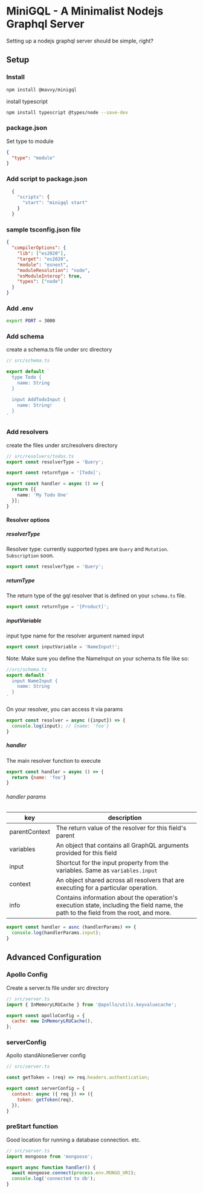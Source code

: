 # MiniGQL - A Minimalist Nodejs Graphql Server

Setting up a nodejs graphql server should be simple, right?

## Setup

### Install

```bash
npm install @mavvy/minigql
```

install typescript
```bash
npm install typescript @types/node --save-dev
```

### package.json

Set type to module
```json
{
  "type": "module"
}
```

### Add script to package.json
```javascript
  {
    "scripts": {
      "start": "minigql start"
    }
  }
```

### sample tsconfig.json file
```json
{
  "compilerOptions": {
    "lib": ["es2020"],
    "target": "es2020",
    "module": "esnext",
    "moduleResolution": "node",
    "esModuleInterop": true,
    "types": ["node"]
  }
}
```

### Add .env

```bash
export PORT = 3000
```

### Add schema

create a schema.ts file under src directory

```typescript
// src/schema.ts

export default `
  type Todo {
    name: String
  }

  input AddTodoInput {
    name: String!
  }
`

```

### Add resolvers

create the files under src/resolvers directory

```typescript
// src/resolvers/todos.ts
export const resolverType = 'Query';

export const returnType = '[Todo]';

export const handler = async () => {
  return [{
    name: 'My Todo One'
  }];
}
```

#### Resolver options

##### resolverType
Resolver type: currently supported types are `Query` and `Mutation`. `Subscription` soon.

```javascript
export const resolverType = 'Query';
```

##### returnType

The return type of the gql resolver that is defined on your `schema.ts` file.

```javascript
export const returnType = '[Product]';
```

##### inputVariable
input type name for the resolver argument named input
```javascript
export const inputVariable = 'NameInput!';
```
Note: Make sure you define the NameInput on your schema.ts file like so:
```javascript
//src/schema.ts
export default `
  input NameInput {
    name: String
  }
`
```
On your resolver, you can access it via params
```javascript
export const resolver = async ({input}) => {
  console.log(input); // {name: 'foo'}
}
```

##### handler

The main resolver function to execute
```javascript
export const handler = async () => {
  return {name: 'foo'}
}
```
###### handler params
|key|description|
|---|-----------|
|parentContext|The return value of the resolver for this field's parent
|variables|An object that contains all GraphQL arguments provided for this field|
|input|Shortcut for the input property from the variables. Same as `variables.input`|
|context|An object shared across all resolvers that are executing for a particular operation. |
|info|Contains information about the operation's execution state, including the field name, the path to the field from the root, and more.|

```javascript
export const handler = asnc (handlerParams) => {
  console.log(handlerParams.input);
}
```
## Advanced Configuration

### Apollo Config

Create a server.ts file under src directory

```javascript
// src/server.ts
import { InMemoryLRUCache } from '@apollo/utils.keyvaluecache';

export const apolloConfig = {
  cache: new InMemoryLRUCache(),
};
```

### serverConfig

Apollo standAloneServer config

```javascript
// src/server.ts

const getToken = (req) => req.headers.authentication;

export const serverConfig = {
  context: async ({ req }) => ({
    token: getToken(req),
  }),
}
```

### preStart function
Good location for running a database connection. etc.

```javascript
// src/server.ts
import mongoose from 'mongoose';

export async function handler() {
  await mongoose.connect(process.env.MONGO_URI);
  console.log('connected to db');
}
```

